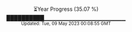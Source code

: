 <p align="center">
⏳Year Progress (35.07 %) <br>
██████████▁▁▁▁▁▁▁▁▁▁▁▁▁▁▁▁▁▁▁▁ <br>
<sub>Updated: Tue, 09 May 2023 00:08:55 GMT</sub>
</p>

